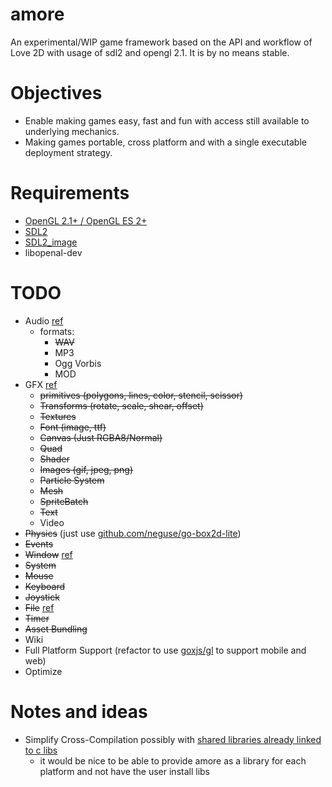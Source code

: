 # amore

An experimental/WIP game framework based on the API and workflow of Love 2D with
usage of sdl2 and opengl 2.1. It is by no means stable.

Objectives
==========
* Enable making games easy, fast and fun with access still available to underlying mechanics.
* Making games portable, cross platform and with a single executable deployment strategy.
 
Requirements
============
* [OpenGL 2.1+ / OpenGL ES 2+](https://www.opengl.org/wiki/Getting_Started)
* [SDL2](http://libsdl.org/download-2.0.php)
* [SDL2_image](http://www.libsdl.org/projects/SDL_image/)
* libopenal-dev

TODO
=====
* Audio [ref](https://love2d.org/wiki/love.audio)
  - formats:
    * ~~WAV~~
    * MP3
    * Ogg Vorbis
    * MOD
* GFX [ref](https://love2d.org/wiki/love.graphics)
  - ~~primitives (polygons, lines, color, stencil, scissor)~~
  - ~~Transforms (rotate, scale, shear, offset)~~
  - ~~Textures~~
  - ~~Font (image, ttf)~~
  - ~~Canvas (Just RGBA8/Normal)~~
  - ~~Quad~~
  - ~~Shader~~
  - ~~Images (gif, jpeg, png)~~
  - ~~Particle System~~
  - ~~Mesh~~
  - ~~SpriteBatch~~
  - ~~Text~~
  - Video
* ~~Physics~~ (just use [github.com/neguse/go-box2d-lite](https://github.com/neguse/go-box2d-lite))
* ~~Events~~
* ~~Window~~ [ref](https://love2d.org/wiki/love.window)
* ~~System~~
* ~~Mouse~~
* ~~Keyboard~~
* ~~Joystick~~
* ~~File~~ [ref](https://love2d.org/wiki/love.filesystem)
* ~~Timer~~
* ~~Asset Bundling~~
* Wiki
* Full Platform Support (refactor to use [goxjs/gl](https://github.com/goxjs/gl) to support mobile and web)
* Optimize

Notes and ideas
====

* Simplify Cross-Compilation possibly with [shared libraries already linked to c libs](http://blog.ralch.com/tutorial/golang-sharing-libraries/)
  - it would be nice to be able to provide amore as a library for each platform and not have the user install libs

